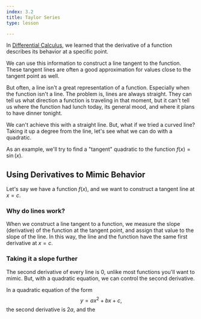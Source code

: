 ```yaml
---
index: 3.2
title: Taylor Series
type: lesson

---
```


In [Differential Calculus](/learn/calculus/differential), we learned that the derivative of a function describes its behavior at a specific point.

We can use this information to construct a line tangent to the function. These tangent lines are often a good approximation for values close to the tangent point as well.

But often, a line isn't a great representation of a function. Especially when the function isn't a line. The problem is, lines are always straight. They can tell us what direction a function is traveling in that moment, but it can't tell us where the function  had lunch today, its general mood, and where it plans to have dinner tonight.

We can't achieve this with a straight line. But, what if we tried a curved line? Taking it up a degree from the line, let's see what we can do with a quadratic.

As an example, we'll try to find a "tangent" quadratic to the  function $f(x) = \sin(x).$

## Using Derivatives to Mimic Behavior

Let's say we have a function $f(x)$, and we want to construct a tangent line at $x=c$.

### Why do lines work?
When we construct a line tangent to a function, we measure the slope (derivative) of the function at the tangent point, and assign that value to the slope of the line. In this way, the line and the function have the same first derivative at $x=c$.
### Taking it a slope further
The second derivative of every line is 0, unlike most functions you'll want to mimic. But, with a quadratic equation, we can control the second derivative.

In a quadratic equation of the form $$y=ax^2+bx+c, $$ the second derivative is  $2a$, and the


<!--stackedit_data:
eyJoaXN0b3J5IjpbMTExOTcyODAxNCwtMTcwODI0MDAzOSw0OD
c4NTk5MTksMzY2ODMyMDc0LDY4Nzk0Njg5OCwxODI5OTk1MDEs
MTgxMjQ2MDAzNSwtMTE4NjgxOTUxMywtMTcxMzc0MDU2MSwtMT
E3OTY0OTczNywtMjcyNzg0ODk0LDExNzg4NTgyMSwtOTk1Njky
OTczLC0xMTc0MTAwNjM1XX0=
-->